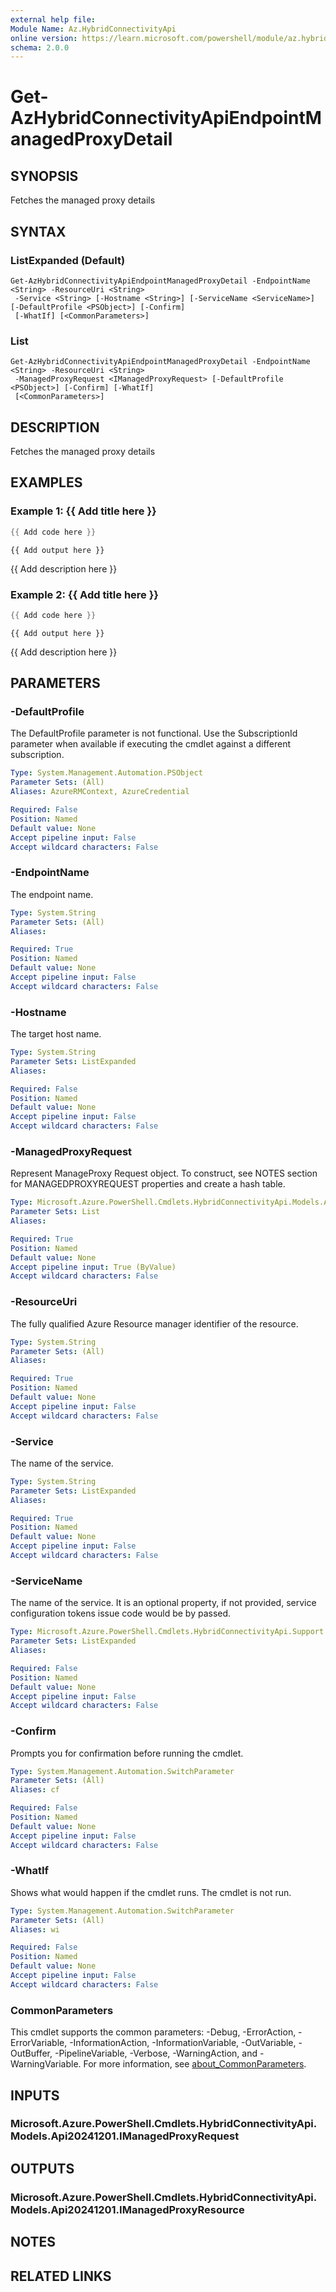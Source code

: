 ```yaml
---
external help file:
Module Name: Az.HybridConnectivityApi
online version: https://learn.microsoft.com/powershell/module/az.hybridconnectivityapi/get-azhybridconnectivityapiendpointmanagedproxydetail
schema: 2.0.0
---
```


# Get-AzHybridConnectivityApiEndpointManagedProxyDetail

## SYNOPSIS
Fetches the managed proxy details

## SYNTAX

### ListExpanded (Default)
```
Get-AzHybridConnectivityApiEndpointManagedProxyDetail -EndpointName <String> -ResourceUri <String>
 -Service <String> [-Hostname <String>] [-ServiceName <ServiceName>] [-DefaultProfile <PSObject>] [-Confirm]
 [-WhatIf] [<CommonParameters>]
```

### List
```
Get-AzHybridConnectivityApiEndpointManagedProxyDetail -EndpointName <String> -ResourceUri <String>
 -ManagedProxyRequest <IManagedProxyRequest> [-DefaultProfile <PSObject>] [-Confirm] [-WhatIf]
 [<CommonParameters>]
```

## DESCRIPTION
Fetches the managed proxy details

## EXAMPLES

### Example 1: {{ Add title here }}
```powershell
{{ Add code here }}
```

```output
{{ Add output here }}
```

{{ Add description here }}

### Example 2: {{ Add title here }}
```powershell
{{ Add code here }}
```

```output
{{ Add output here }}
```

{{ Add description here }}

## PARAMETERS

### -DefaultProfile
The DefaultProfile parameter is not functional.
Use the SubscriptionId parameter when available if executing the cmdlet against a different subscription.

```yaml
Type: System.Management.Automation.PSObject
Parameter Sets: (All)
Aliases: AzureRMContext, AzureCredential

Required: False
Position: Named
Default value: None
Accept pipeline input: False
Accept wildcard characters: False
```

### -EndpointName
The endpoint name.

```yaml
Type: System.String
Parameter Sets: (All)
Aliases:

Required: True
Position: Named
Default value: None
Accept pipeline input: False
Accept wildcard characters: False
```

### -Hostname
The target host name.

```yaml
Type: System.String
Parameter Sets: ListExpanded
Aliases:

Required: False
Position: Named
Default value: None
Accept pipeline input: False
Accept wildcard characters: False
```

### -ManagedProxyRequest
Represent ManageProxy Request object.
To construct, see NOTES section for MANAGEDPROXYREQUEST properties and create a hash table.

```yaml
Type: Microsoft.Azure.PowerShell.Cmdlets.HybridConnectivityApi.Models.Api20241201.IManagedProxyRequest
Parameter Sets: List
Aliases:

Required: True
Position: Named
Default value: None
Accept pipeline input: True (ByValue)
Accept wildcard characters: False
```

### -ResourceUri
The fully qualified Azure Resource manager identifier of the resource.

```yaml
Type: System.String
Parameter Sets: (All)
Aliases:

Required: True
Position: Named
Default value: None
Accept pipeline input: False
Accept wildcard characters: False
```

### -Service
The name of the service.

```yaml
Type: System.String
Parameter Sets: ListExpanded
Aliases:

Required: True
Position: Named
Default value: None
Accept pipeline input: False
Accept wildcard characters: False
```

### -ServiceName
The name of the service.
It is an optional property, if not provided, service configuration tokens issue code would be by passed.

```yaml
Type: Microsoft.Azure.PowerShell.Cmdlets.HybridConnectivityApi.Support.ServiceName
Parameter Sets: ListExpanded
Aliases:

Required: False
Position: Named
Default value: None
Accept pipeline input: False
Accept wildcard characters: False
```

### -Confirm
Prompts you for confirmation before running the cmdlet.

```yaml
Type: System.Management.Automation.SwitchParameter
Parameter Sets: (All)
Aliases: cf

Required: False
Position: Named
Default value: None
Accept pipeline input: False
Accept wildcard characters: False
```

### -WhatIf
Shows what would happen if the cmdlet runs.
The cmdlet is not run.

```yaml
Type: System.Management.Automation.SwitchParameter
Parameter Sets: (All)
Aliases: wi

Required: False
Position: Named
Default value: None
Accept pipeline input: False
Accept wildcard characters: False
```

### CommonParameters
This cmdlet supports the common parameters: -Debug, -ErrorAction, -ErrorVariable, -InformationAction, -InformationVariable, -OutVariable, -OutBuffer, -PipelineVariable, -Verbose, -WarningAction, and -WarningVariable. For more information, see [about_CommonParameters](http://go.microsoft.com/fwlink/?LinkID=113216).

## INPUTS

### Microsoft.Azure.PowerShell.Cmdlets.HybridConnectivityApi.Models.Api20241201.IManagedProxyRequest

## OUTPUTS

### Microsoft.Azure.PowerShell.Cmdlets.HybridConnectivityApi.Models.Api20241201.IManagedProxyResource

## NOTES

## RELATED LINKS

